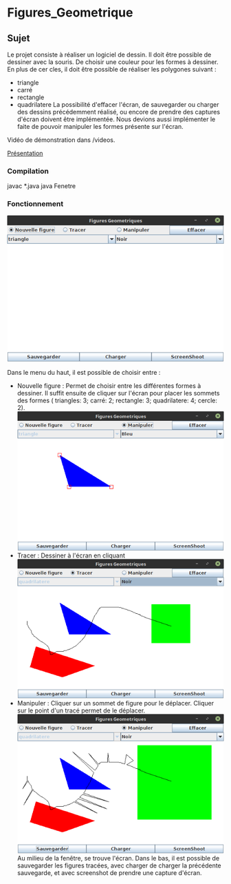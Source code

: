 # Figures_Geometrique

## Sujet

Le projet consiste à réaliser un logiciel de dessin.
Il doit être possible de dessiner avec la souris.
De choisir une couleur pour les formes à dessiner.
En plus de cer cles, il doit être possible de réaliser les polygones suivant :
* triangle
* carré
* rectangle
* quadrilatere
La possibilité d'effacer l'écran, de sauvegarder ou charger des dessins précédemment réalisé,
ou encore de prendre des captures d'écran doivent être implémentée.
Nous devions aussi implémenter le faite de pouvoir manipuler les formes présente sur l'écran.

Vidéo de démonstration dans /videos.

[Présentation](Anthony.pdf)

### Compilation

javac *.java
java Fenetre

### Fonctionnement

![Starting screen](screenshoot/start.png)

Dans le menu du haut, il est possible de choisir entre :

* Nouvelle figure : Permet de choisir entre les différentes formes à dessiner.
Il suffit ensuite de cliquer sur l'écran pour placer les sommets des formes (
triangles: 3; carré: 2; rectangle: 3; quadrilatere: 4; cercle: 2).
![Basic triangle](screenshoot/drawing.png)
* Tracer : Dessiner à l'écran en cliquant
![Free drawing](screenshoot/freedrawing.png)
* Manipuler : Cliquer sur un sommet de figure pour le déplacer. Cliquer sur le point d'un tracé permet de le déplacer.
![Editing](screenshoot/editing.png)
Au milieu de la fenêtre, se trouve l'écran.
Dans le bas, il est possible de sauvegarder les figures tracées, avec charger de charger la précédente sauvegarde, et avec screenshot de prendre une capture d'écran. 